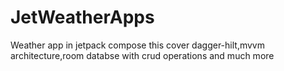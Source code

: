 # JetWeatherApps
Weather app in jetpack compose this cover dagger-hilt,mvvm architecture,room databse with crud operations and much more
